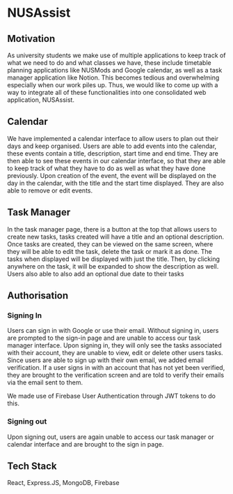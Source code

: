 # NUSAssist
## Motivation
As university students we make use of multiple applications to keep track of what we need to do and what classes we have, these include timetable planning applications like NUSMods and Google calendar, as well as a task manager application like Notion. This becomes tedious and overwhelming especially when our work piles up. Thus, we would like to come up with a way to integrate all of these functionalities into one consolidated web application, NUSAssist. 
## Calendar
We have implemented a calendar interface to allow users to plan out their days and keep organised. Users are able to add events into the calendar, these events contain a title, description, start time and end time. They are then able to see these events in our calendar interface, so that they are able to keep track of what they have to do as well as what they have done previously. Upon creation of the event, the event will be displayed on the day in the calendar, with the title and the start time displayed. They are also able to remove or edit events.
## Task Manager
In the task manager page, there is a button at the top that allows users to create new tasks, tasks created will have a title and an optional description. Once tasks are created, they can be viewed on the same screen, where they will be able to edit the task, delete the task or mark it as done. The tasks when displayed will be displayed with just the title. Then, by clicking anywhere on the task, 
it will be expanded to show the description as well. Users also able to also add an optional due date to their tasks
## Authorisation
### Signing In
Users can sign in with Google or use their email. Without signing in, users are prompted to the sign-in page and are unable to access our task manager interface. Upon signing in, they will only see the tasks associated with their account, they are unable to view, edit or delete other users tasks. Since users are able to sign up with their own email, we added email verification. If a user signs in with an account that has not yet been verified, they are brought to the verification screen and are told to verify their emails via the email sent to them.

We made use of Firebase User Authentication through JWT tokens to do this.
### Signing out
Upon signing out, users are again unable to access our task manager or calendar interface and are brought to the sign in page.

## Tech Stack
React, Express.JS, MongoDB, Firebase
